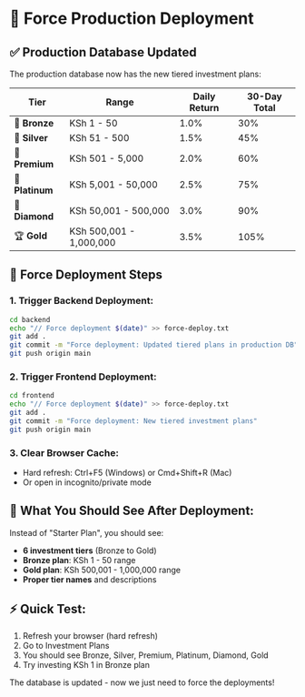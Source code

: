 # 🚀 Force Production Deployment

## ✅ **Production Database Updated**

The production database now has the new tiered investment plans:

| Tier | Range | Daily Return | 30-Day Total |
|------|-------|--------------|--------------|
| 🥉 **Bronze** | KSh 1 - 50 | 1.0% | 30% |
| 🥈 **Silver** | KSh 51 - 500 | 1.5% | 45% |
| 💎 **Premium** | KSh 501 - 5,000 | 2.0% | 60% |
| 🏅 **Platinum** | KSh 5,001 - 50,000 | 2.5% | 75% |
| 💠 **Diamond** | KSh 50,001 - 500,000 | 3.0% | 90% |
| 🏆 **Gold** | KSh 500,001 - 1,000,000 | 3.5% | 105% |

## 🔄 **Force Deployment Steps**

### **1. Trigger Backend Deployment:**
```bash
cd backend
echo "// Force deployment $(date)" >> force-deploy.txt
git add .
git commit -m "Force deployment: Updated tiered plans in production DB"
git push origin main
```

### **2. Trigger Frontend Deployment:**
```bash
cd frontend
echo "// Force deployment $(date)" >> force-deploy.txt
git add .
git commit -m "Force deployment: New tiered investment plans"
git push origin main
```

### **3. Clear Browser Cache:**
- Hard refresh: Ctrl+F5 (Windows) or Cmd+Shift+R (Mac)
- Or open in incognito/private mode

## 🎯 **What You Should See After Deployment:**

Instead of "Starter Plan", you should see:
- **6 investment tiers** (Bronze to Gold)
- **Bronze plan**: KSh 1 - 50 range
- **Gold plan**: KSh 500,001 - 1,000,000 range
- **Proper tier names** and descriptions

## ⚡ **Quick Test:**
1. Refresh your browser (hard refresh)
2. Go to Investment Plans
3. You should see Bronze, Silver, Premium, Platinum, Diamond, Gold
4. Try investing KSh 1 in Bronze plan

The database is updated - now we just need to force the deployments!